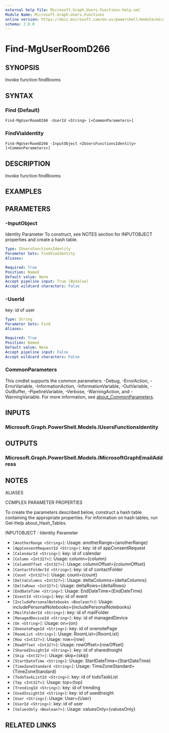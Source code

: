 ```yaml
---
external help file: Microsoft.Graph.Users.Functions-help.xml
Module Name: Microsoft.Graph.Users.Functions
online version: https://docs.microsoft.com/en-us/powershell/module/microsoft.graph.users.functions/find-mguserroomd266
schema: 2.0.0
---
```


# Find-MgUserRoomD266

## SYNOPSIS
Invoke function findRooms

## SYNTAX

### Find (Default)
```
Find-MgUserRoomD266 -UserId <String> [<CommonParameters>]
```

### FindViaIdentity
```
Find-MgUserRoomD266 -InputObject <IUsersFunctionsIdentity> [<CommonParameters>]
```

## DESCRIPTION
Invoke function findRooms

## EXAMPLES

## PARAMETERS

### -InputObject
Identity Parameter
To construct, see NOTES section for INPUTOBJECT properties and create a hash table.

```yaml
Type: IUsersFunctionsIdentity
Parameter Sets: FindViaIdentity
Aliases:

Required: True
Position: Named
Default value: None
Accept pipeline input: True (ByValue)
Accept wildcard characters: False
```

### -UserId
key: id of user

```yaml
Type: String
Parameter Sets: Find
Aliases:

Required: True
Position: Named
Default value: None
Accept pipeline input: False
Accept wildcard characters: False
```

### CommonParameters
This cmdlet supports the common parameters: -Debug, -ErrorAction, -ErrorVariable, -InformationAction, -InformationVariable, -OutVariable, -OutBuffer, -PipelineVariable, -Verbose, -WarningAction, and -WarningVariable. For more information, see [about_CommonParameters](http://go.microsoft.com/fwlink/?LinkID=113216).

## INPUTS

### Microsoft.Graph.PowerShell.Models.IUsersFunctionsIdentity

## OUTPUTS

### Microsoft.Graph.PowerShell.Models.IMicrosoftGraphEmailAddress

## NOTES

ALIASES

COMPLEX PARAMETER PROPERTIES

To create the parameters described below, construct a hash table containing the appropriate properties. For information on hash tables, run Get-Help about_Hash_Tables.


INPUTOBJECT <IUsersFunctionsIdentity>: Identity Parameter
  - `[AnotherRange <String>]`: Usage: anotherRange={anotherRange}
  - `[AppConsentRequestId <String>]`: key: id of appConsentRequest
  - `[CalendarId <String>]`: key: id of calendar
  - `[Column <Int32?>]`: Usage: column={column}
  - `[ColumnOffset <Int32?>]`: Usage: columnOffset={columnOffset}
  - `[ContactFolderId <String>]`: key: id of contactFolder
  - `[Count <Int32?>]`: Usage: count={count}
  - `[DeltaColumns <Int32?>]`: Usage: deltaColumns={deltaColumns}
  - `[DeltaRows <Int32?>]`: Usage: deltaRows={deltaRows}
  - `[EndDateTime <String>]`: Usage: EndDateTime={EndDateTime}
  - `[EventId <String>]`: key: id of event
  - `[IncludePersonalNotebooks <Boolean?>]`: Usage: includePersonalNotebooks={includePersonalNotebooks}
  - `[MailFolderId <String>]`: key: id of mailFolder
  - `[ManagedDeviceId <String>]`: key: id of managedDevice
  - `[On <String>]`: Usage: on={on}
  - `[OnenotePageId <String>]`: key: id of onenotePage
  - `[RoomList <String>]`: Usage: RoomList={RoomList}
  - `[Row <Int32?>]`: Usage: row={row}
  - `[RowOffset <Int32?>]`: Usage: rowOffset={rowOffset}
  - `[SharedInsightId <String>]`: key: id of sharedInsight
  - `[Skip <Int32?>]`: Usage: skip={skip}
  - `[StartDateTime <String>]`: Usage: StartDateTime={StartDateTime}
  - `[TimeZoneStandard <String>]`: Usage: TimeZoneStandard={TimeZoneStandard}
  - `[TodoTaskListId <String>]`: key: id of todoTaskList
  - `[Top <Int32?>]`: Usage: top={top}
  - `[TrendingId <String>]`: key: id of trending
  - `[UsedInsightId <String>]`: key: id of usedInsight
  - `[User <String>]`: Usage: User={User}
  - `[UserId <String>]`: key: id of user
  - `[ValuesOnly <Boolean?>]`: Usage: valuesOnly={valuesOnly}

## RELATED LINKS
